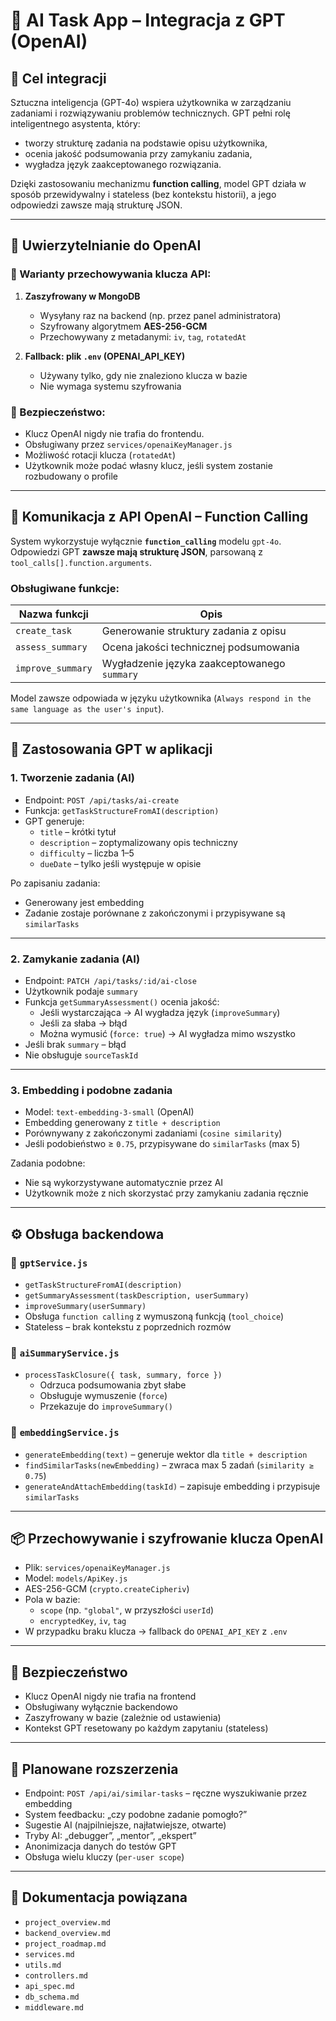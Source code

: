 # 🤖 AI Task App – Integracja z GPT (OpenAI)

## 🎯 Cel integracji

Sztuczna inteligencja (GPT-4o) wspiera użytkownika w zarządzaniu zadaniami i rozwiązywaniu problemów technicznych. GPT pełni rolę inteligentnego asystenta, który:

- tworzy strukturę zadania na podstawie opisu użytkownika,
- ocenia jakość podsumowania przy zamykaniu zadania,
- wygładza język zaakceptowanego rozwiązania.

Dzięki zastosowaniu mechanizmu **function calling**, model GPT działa w sposób przewidywalny i stateless (bez kontekstu historii), a jego odpowiedzi zawsze mają strukturę JSON.

---

## 🔐 Uwierzytelnianie do OpenAI

### 🔑 Warianty przechowywania klucza API:

1. **Zaszyfrowany w MongoDB**

   - Wysyłany raz na backend (np. przez panel administratora)
   - Szyfrowany algorytmem **AES-256-GCM**
   - Przechowywany z metadanymi: `iv`, `tag`, `rotatedAt`

2. **Fallback: plik `.env` (OPENAI_API_KEY)**
   - Używany tylko, gdy nie znaleziono klucza w bazie
   - Nie wymaga systemu szyfrowania

### 🔐 Bezpieczeństwo:

- Klucz OpenAI nigdy nie trafia do frontendu.
- Obsługiwany przez `services/openaiKeyManager.js`
- Możliwość rotacji klucza (`rotatedAt`)
- Użytkownik może podać własny klucz, jeśli system zostanie rozbudowany o profile

---

## 🔗 Komunikacja z API OpenAI – Function Calling

System wykorzystuje wyłącznie **`function_calling`** modelu `gpt-4o`.  
Odpowiedzi GPT **zawsze mają strukturę JSON**, parsowaną z `tool_calls[].function.arguments`.

### Obsługiwane funkcje:

| Nazwa funkcji     | Opis                                         |
| ----------------- | -------------------------------------------- |
| `create_task`     | Generowanie struktury zadania z opisu        |
| `assess_summary`  | Ocena jakości technicznej podsumowania       |
| `improve_summary` | Wygładzenie języka zaakceptowanego `summary` |

Model zawsze odpowiada w języku użytkownika (`Always respond in the same language as the user's input`).

---

## 🧠 Zastosowania GPT w aplikacji

### 1. Tworzenie zadania (AI)

- Endpoint: `POST /api/tasks/ai-create`
- Funkcja: `getTaskStructureFromAI(description)`
- GPT generuje:
  - `title` – krótki tytuł
  - `description` – zoptymalizowany opis techniczny
  - `difficulty` – liczba 1–5
  - `dueDate` – tylko jeśli występuje w opisie

Po zapisaniu zadania:

- Generowany jest embedding
- Zadanie zostaje porównane z zakończonymi i przypisywane są `similarTasks`

---

### 2. Zamykanie zadania (AI)

- Endpoint: `PATCH /api/tasks/:id/ai-close`
- Użytkownik podaje `summary`
- Funkcja `getSummaryAssessment()` ocenia jakość:
  - Jeśli wystarczająca → AI wygładza język (`improveSummary`)
  - Jeśli za słaba → błąd
  - Można wymusić (`force: true`) → AI wygładza mimo wszystko
- Jeśli brak `summary` – błąd
- Nie obsługuje `sourceTaskId`

---

### 3. Embedding i podobne zadania

- Model: `text-embedding-3-small` (OpenAI)
- Embedding generowany z `title + description`
- Porównywany z zakończonymi zadaniami (`cosine similarity`)
- Jeśli podobieństwo ≥ `0.75`, przypisywane do `similarTasks` (max 5)

Zadania podobne:

- Nie są wykorzystywane automatycznie przez AI
- Użytkownik może z nich skorzystać przy zamykaniu zadania ręcznie

---

## ⚙️ Obsługa backendowa

### 🧠 `gptService.js`

- `getTaskStructureFromAI(description)`
- `getSummaryAssessment(taskDescription, userSummary)`
- `improveSummary(userSummary)`
- Obsługa `function calling` z wymuszoną funkcją (`tool_choice`)
- Stateless – brak kontekstu z poprzednich rozmów

### 🧠 `aiSummaryService.js`

- `processTaskClosure({ task, summary, force })`
  - Odrzuca podsumowania zbyt słabe
  - Obsługuje wymuszenie (`force`)
  - Przekazuje do `improveSummary()`

### 🧠 `embeddingService.js`

- `generateEmbedding(text)` – generuje wektor dla `title + description`
- `findSimilarTasks(newEmbedding)` – zwraca max 5 zadań (`similarity ≥ 0.75`)
- `generateAndAttachEmbedding(taskId)` – zapisuje embedding i przypisuje `similarTasks`

---

## 📦 Przechowywanie i szyfrowanie klucza OpenAI

- Plik: `services/openaiKeyManager.js`
- Model: `models/ApiKey.js`
- AES-256-GCM (`crypto.createCipheriv`)
- Pola w bazie:
  - `scope` (np. `"global"`, w przyszłości `userId`)
  - `encryptedKey`, `iv`, `tag`
- W przypadku braku klucza → fallback do `OPENAI_API_KEY` z `.env`

---

## 🔐 Bezpieczeństwo

- Klucz OpenAI nigdy nie trafia na frontend
- Obsługiwany wyłącznie backendowo
- Zaszyfrowany w bazie (zależnie od ustawienia)
- Kontekst GPT resetowany po każdym zapytaniu (stateless)

---

## 📌 Planowane rozszerzenia

- Endpoint: `POST /api/ai/similar-tasks` – ręczne wyszukiwanie przez embedding
- System feedbacku: „czy podobne zadanie pomogło?”
- Sugestie AI (najpilniejsze, najłatwiejsze, otwarte)
- Tryby AI: „debugger”, „mentor”, „ekspert”
- Anonimizacja danych do testów GPT
- Obsługa wielu kluczy (`per-user scope`)

---

## 📄 Dokumentacja powiązana

- `project_overview.md`
- `backend_overview.md`
- `project_roadmap.md`
- `services.md`
- `utils.md`
- `controllers.md`
- `api_spec.md`
- `db_schema.md`
- `middleware.md`
